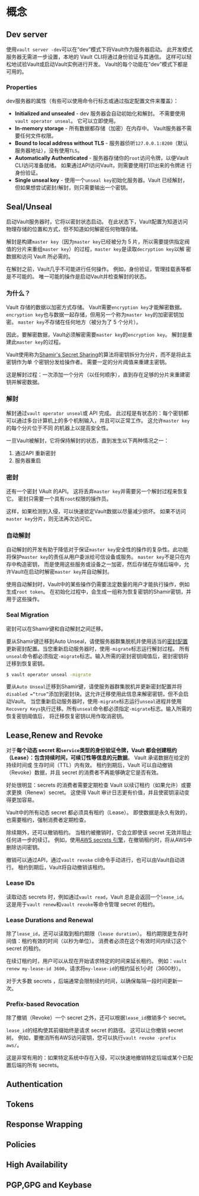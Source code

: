# 概念

## Dev server
使用`vault server -dev`可以在“dev”模式下将Vault作为服务器启动。 此开发模式服务器无需进一步设置，本地的 Vault CLI将通过身份验证与其通信。
这样可以轻松地试验Vault或启动Vault实例进行开发。 Vault的每个功能在“dev”模式下都是可用的。

### Properties
dev服务器的属性（有些可以使用命令行标志或通过指定配置文件来覆盖）：
- **Initialized and unsealed** - dev 服务器会自动初始化和解封。 不需要使用`vault operator unseal`。 它可以立即使用。
- **In-memory storage** - 所有数据都存储（加密）在内存中。 Vault服务器不需要任何文件权限。
- **Bound to local address without TLS** - 服务器侦听`127.0.0.1:8200`（默认服务器地址），没有使用`TLS`。
- **Automatically Authenticated** - 服务器存储你的`root`访问令牌，以便Vault CLI访问准备就绪。 如果通过API访问Vault，则需要使用打印出来的令牌进
行身份验证。
- **Single unseal key** - 使用一个`unseal key`初始化服务器。Vault 已经解封，但如果想尝试密封/解封，则只需要输出一个密钥。

## Seal/Unseal

启动Vault服务器时，它将以密封状态启动。 在此状态下，Vault配置为知道访问物理存储的位置和方式，但不知道如何解密任何物理存储。

解封是构建`master key`（因为`master key`已经被分为 5 片，所以需要提供指定阀值的分片来重组`master key`）的过程，`master key`是读取`decryption key`以解
密数据和访问 Vault 所必需的。

在解封之前，Vault几乎不可能进行任何操作。 例如，身份验证，管理挂载表等都是不可能的。 唯一可能的操作是启动Vault并检查解封的状态。

### 为什么？

Vault 存储的数据以加密方式存储。 Vault需要`encryption key`才能解密数据。 `encryption key`也与数据一起存储，但用另一个称为`master key`的加密密钥加密。
`master key`不存储在任何地方（被分为了 5 个分片）。

因此，要解密数据，Vault必须解密需要`master key`的`encryption key`。 解封是重建此`master key`的过程。

Vault使用称为[Shamir's Secret Sharing](https://en.wikipedia.org/wiki/Shamir%27s_Secret_Sharing)的算法将密钥拆分为分片，而不是将此主密钥作为单
个密钥分发给操作者。 需要一定的分片阈值来重建主密钥。

这是解封过程：一次添加一个分片（以任何顺序），直到存在足够的分片来重建密钥并解密数据。

### 解封

解封通过`vault operator unseal`或 API 完成。 此过程是有状态的：每个密钥都可以通过多台计算机上的多个机制输入，并且可以正常工作。 这允许`master key`的每个分片位于不同
的机器上以提高安全性。

一旦Vault被解封，它将保持解封的状态，直到发生以下两种情况之一：
1. 通过API 重新密封
2. 服务器重启

### 密封

还有一个密封 VAult 的API。 这将丢弃`master key`并需要另一个解封过程来恢复它。 密封只需要一个具有`root`权限的操作员。

这样，如果检测到入侵，可以快速锁定Vault数据以尽量减少损坏。 如果不访问`master key`分片，则无法再次访问它。

### 自动解封

自动解封的开发有助于降低对于保证`master key`安全性的操作的复杂性。此功能将保护`master key`的责任从用户委派给可信设备或服务。 `master key`不是只在内存中构造密钥，
而是使用这些服务或设备之一加密，然后存储在存储后端中，允许Vault在启动时解密`master key`并自动解封。

使用自动解封时，Vault中的某些操作仍需要法定数量的用户才能执行操作，例如生成`root token`。 在初始化过程中，会生成一组称为恢复密钥的Shamir密钥，并用于这些操作。

### Seal Migration
密封可以在Shamir键和自动解封之间迁移。

要从Shamir键迁移到Auto Unseal，请使服务器群集脱机并使用适当的[密封配置]()更新密封配置。当您重新启动服务器时，使用`-migrate`标志运行解封过程。
所有`unseal`命令都必须指定`-migrate`标志。输入所需的密封密钥阈值后，密封密钥将迁移到恢复密钥。
```bash
$ vault operator unseal -migrate
```

要从`Auto Unseal`迁移到Shamir键，请使服务器群集脱机并更新密封配置并将`disabled =“true”`添加到密封块。这允许迁移使用此信息来解密密钥，但不会启动Vault。
当您重新启动服务器时，使用`-migrate`标志运行`unseal`进程并使用`Recovery Keys`执行迁移。所有`unseal`命令都必须指定`-migrate`标志。输入所需的恢复密钥阈值后，
将迁移恢复密钥以用作取消密钥。

## Lease,Renew and Revoke
对于**每个动态 secret 和`service`类型的身份验证令牌，Vault 都会创建租约（Lease）：包含持续时间，可续订性等信息的元数据**。 Vault 承诺数据在给定的持续时间或
生存时间（TTL）内有效。 租约到期后，Vault 可以自动撤销（Revoke）数据，并且 secret 的消费者不再能够确定它是否有效。

好处很明显：secrets 的消费者需要定期检查 Vault 以续订租约（如果允许）或要求更换（Renew）secret。 这使得 Vault 审计日志更有价值，并且使密钥滚动变得更加容易。

Vault中的所有动态 secret 都必须具有租约（Lease）。 即使数据是永久有效的，也需要租约，强制消费者定期检查。

除续期外，还可以撤销租约。 当租约被撤销时，它会立即使该 secret 无效并阻止任何进一步的续订。 例如，使用[AWS secrets 引擎]()，在撤销租约时，将从AWS中删除访问密钥。

撤销可以通过API，通过`vault revoke` cli命令手动进行，也可以由Vault自动进行。 租约到期后，Vault将自动撤销该租约。

### Lease IDs

读取动态 secrets 时，例如通过`vault read`，Vault 总是会返回一个`lease_id`。 这是用于`vault renew`和`vault revoke`等命令管理 secret 的租约。

### Lease Durations and Renewal

除了`lease_id`，还可以读取到租约期限（`lease duration`）。 租约期限是生存时间值：租约有效的时间（以秒为单位）。 消费者必须在这个有效时间内续订这个 secret 的租约。

在续订租约时，用户可以从现在开始请求特定的时间来延长租约。 例如：`vault renew my-lease-id 3600`，请求将`my-lease-id`的租约延长1小时（3600秒）。

对于大多数 secrets ，后端通常会限制续约时间，以确保每隔一段时间更新一次。

### Prefix-based Revocation

除了撤销（Revoke）一个 secret 之外，还可以根据`lease_id`撤销多个 secret。

`lease_id`的结构使其前缀始终是请求 secret 的路径。 这可以让你撤销 secret 树。 例如，要撤消所有AWS访问密钥，您可以执行`vault revoke -prefix aws/`。

这是非常有用的：如果特定系统中存在入侵，可以快速地撤销特定后端或某个已配置后端的所有 secrets。

## Authentication

## Tokens
## Response Wrapping
## Policies
## High Availability
## PGP,GPG and Keybase
